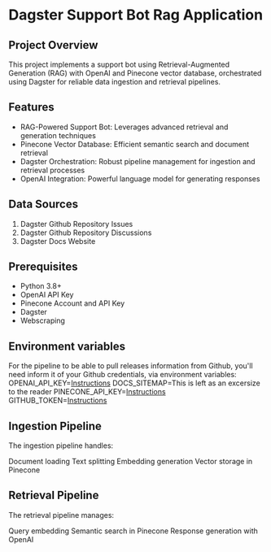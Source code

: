 # Dagster Support Bot Rag Application

## Project Overview

This project implements a support bot using Retrieval-Augmented Generation (RAG) with OpenAI and Pinecone vector database, orchestrated using Dagster for reliable data ingestion and retrieval pipelines.

## Features

- RAG-Powered Support Bot: Leverages advanced retrieval and generation techniques
- Pinecone Vector Database: Efficient semantic search and document retrieval
- Dagster Orchestration: Robust pipeline management for ingestion and retrieval processes
- OpenAI Integration: Powerful language model for generating responses

## Data Sources

1. Dagster Github Repository Issues
2. Dagster Github Repository Discussions
3. Dagster Docs Website

## Prerequisites

- Python 3.8+
- OpenAI API Key
- Pinecone Account and API Key
- Dagster
- Webscraping

## Environment variables

For the pipeline to be able to pull releases information from Github, you'll need inform it of your Github credentials, via environment variables:
OPENAI_API_KEY=[Instructions](https://platform.openai.com/docs/quickstart)
DOCS_SITEMAP=This is left as an excersize to the reader
PINECONE_API_KEY=[Instructions](https://docs.pinecone.io/guides/get-started/quickstart)
GITHUB_TOKEN=[Instructions](https://docs.github.com/en/authentication/keeping-your-account-and-data-secure/managing-your-personal-access-tokens)

## Ingestion Pipeline

The ingestion pipeline handles:

Document loading
Text splitting
Embedding generation
Vector storage in Pinecone

## Retrieval Pipeline

The retrieval pipeline manages:

Query embedding
Semantic search in Pinecone
Response generation with OpenAI
